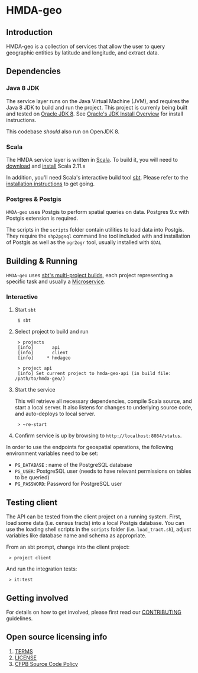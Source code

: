 # HMDA-geo

Introduction
------------
HMDA-geo is a collection of services that allow the user to query geographic entities by latitude and longitude, and extract data. 

## Dependencies

### Java 8 JDK
The service layer runs on the Java Virtual Machine (JVM), and requires the Java 8 JDK to build and run the project.
This project is currenly being built and tested on [Oracle JDK 8](http://www.oracle.com/technetwork/java/javase/downloads/jdk8-downloads-2133151.html).
See [Oracle's JDK Install Overview](http://docs.oracle.com/javase/8/docs/technotes/guides/install/install_overview.html)
for install instructions.

This codebase _should_ also run on OpenJDK 8.

### Scala
The HMDA service layer is written in [Scala](http://www.scala-lang.org/).  To build it, you will need to
[download](http://www.scala-lang.org/download/) and [install](http://www.scala-lang.org/download/install.html)
Scala 2.11.x

In addition, you'll need Scala's interactive build tool [sbt](http://www.scala-sbt.org/0.13/tutorial/index.html).
Please refer to the [installation instructions](http://www.scala-sbt.org/0.13/tutorial/Setup.html) to get going.

### Postgres & Postgis
`HMDA-geo` uses Postgis to perform spatial queries on data. Postgres 9.x with Postgis extension is required.


The scripts in the `scripts` folder contain utilities to load data into Postgis.
They require the `shp2pgsql` command line tool included with and installation of Postgis as well as the `ogr2ogr` tool, usually installed with `GDAL`


## Building & Running

`HMDA-geo` uses [sbt's multi-project builds](http://www.scala-sbt.org/0.13/tutorial/Multi-Project.html),
each project representing a specific task and usually a [Microservice](http://en.wikipedia.org/wiki/Microservices).

### Interactive

1. Start `sbt`

        $ sbt

2. Select project to build and run

        > projects
        [info]       api
        [info]       client
        [info]     * hmdageo

        > project api
        [info] Set current project to hmda-geo-api (in build file: /path/to/hmda-geo/)

3. Start the service

    This will retrieve all necessary dependencies, compile Scala source, and
    start a local server.  It also listens for changes to underlying
    source code, and auto-deploys to local server.

        > ~re-start

4. Confirm service is up by browsing to `http://localhost:8084/status`.

In order to use the endpoints for geospatial operations, the following environment variables need to be set:

* `PG_DATABASE` : name of the PostgreSQL database
* `PG_USER`: PostgreSQL user (needs to have relevant permissions on tables to be queried)
* `PG_PASSWORD`: Password for PostgreSQL user

## Testing client

The API can be tested from the client project on a running system. First, load some data (i.e. census tracts) into a local Postgis database.
You can use the loading shell scripts in the `scripts` folder (i.e. `load_tract.sh`), adjust variables like database name and schema as appropriate.

From an sbt prompt, change into the client project:

     > project client

And run the integration tests:

     > it:test

## Getting involved

For details on how to get involved, please first read our [CONTRIBUTING](CONTRIBUTING.md) guidelines.

## Open source licensing info
1. [TERMS](TERMS.md)
2. [LICENSE](LICENSE)
3. [CFPB Source Code Policy](https://github.com/cfpb/source-code-policy/)


